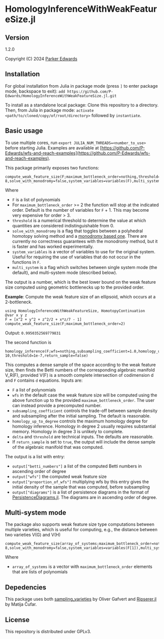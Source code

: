 HomologyInferenceWithWeakFeatureSize.jl
=======================================

Version
-------
1.2.0


Copyright (C) 2024 [Parker
Edwards](https://parkeredw.com)


Installation
-------------
For global installation from Julia in package mode (press `]` to enter package mode, backspace to exit): `add https://github.com/P-Edwards/HomologyInferenceWithWeakFeatureSize.jl.git`

To install as a standalone local package: Clone this repository to a directory. Then, from Julia in package mode: `activate <path/to/cloned/copy/of/root/directory>` followed by `instantiate`. 


Basic usage
------
To use multiple cores, run `export JULIA_NUM_THREADS=<number_to_use>` before starting Julia. Examples are available at [https://github.com/P-Edwards/wfs-and-reach-examples](https://github.com/P-Edwards/wfs-and-reach-examples).


This package primarily exposes two functions: 

	compute_weak_feature_size(F;maximum_bottleneck_order=nothing,threshold=1e-8,solve_with_monodromy=false,system_variables=variables(F),multi_system=false)

Where 
* `F` is a list of polynomials
* For `maximum_bottleneck_order` >= 2 the function will stop at the indicated order. Default is the number of variables for `F` + 1. This may become very expensive for order > 3. 
* `threshold` is a numerical threshold to determine the value at which quantities are considered indistinguishable from 0.
* `solve_with_monodromy` is a flag that toggles between a polyhedral homotopy solving method and a [monodromy based one](https://www.juliahomotopycontinuation.org/HomotopyContinuation.jl/stable/monodromy/). There are currently no correctness guarantees with the monodromy method, but it is faster and has worked experimentally.
* `system_variables` is a vector of variables to use for the original system. Useful for requiring the use of variables that do not occur in the functions in `F`.
* `multi_system` is a flag which switches between single system mode (the default), and multi-system mode (described below).

The output is a number, which is the best lower bound on the weak feature size computed using geometric bottlenecks up to the provided order. 

**Example**: Compute the weak feature size of an ellipsoid, which occurs at a 2-bottleneck.
	
	using HomologyInferenceWithWeakFeatureSize, HomotopyContinuation
	@var x y z
	F = [x^2 + y^2 + z^2/2 + x*z/7 - 1]
	compute_weak_feature_size(F;maximum_bottleneck_order=2)

Output: `0.9950352569779831`


The second function is
	
	homology_inference(F;wfs=nothing,subsampling_coefficient=1.0,homology_up_to_degree=1,maximum_bottleneck_order=nothing,delta=1e-10,threshold=1e-7,return_sample=false)

This computes a dense sample of the space according to the weak feature size, then finds the Betti numbers of the corresponding algebraic manifold V_R(F), provided V(F) is a smooth complete intersection of codimension d and `F` contains `d` equations. Inputs are: 

* `F` a list of polynomials 
* `wfs` in the default case the weak feature size will be computed using the above function up to the provided `maximum_bottleneck_order`. The user can instead provide a precomputed number. 
* `subsampling_coefficient` controls the trade-off between sample density and subsampling after the initial sampling. The default is reasonable. 
* `homology_up_to_degree` controls the maximum homology degree for homology inference. Homology in degree 2 usually requires substantial memory. Homology in degree 3 is unlikely to complete.
* `delta` and `threshold` are technical inputs. The defaults are reasonable. 
* If `return_sample` is set to `true`, the output will include the dense sample of the algebraic manifold that was computed. 


The output is a list with entry: 
* `output["betti_numbers"]` a list of the computed Betti numbers in ascending order of degree
* `output["wfs"]` the computed weak feature size
* `output["proportion_of_wfs"]` multiplying wfs by this entry gives the initial density of the sample that was computed, before subsampling
* `output["diagrams"]` is a list of persistence diagrams in the format of [PersistenceDiagrams.jl](https://github.com/mtsch/PersistenceDiagrams.jl). The diagrams are in ascending order of degree. 


Multi-system mode
-----------------
The package also supports weak feature size type computations between multiple varieties, which is useful for computing, e.g., the distance between two varieties V(G) and V(H)

	compute_weak_feature_size(array_of_systems;maximum_bottleneck_order=nothing,threshold=1e-8,solve_with_monodromy=false,system_variables=variables(F[1]),multi_system=true)

Where 
* `array_of_systems` is a vector with `maximum_bottleneck_order` elements that are lists of polynomials

Depedencies
-----------
This package uses both [sampling_varieties](https://github.com/olivergafvert/sampling_varieties) by Oliver Gafvert and [Ripserer.jl](https://mtsch.github.io/Ripserer.jl/dev/) by Matija Čufar. 

License
-------
This repository is distributed under GPLv3. 
